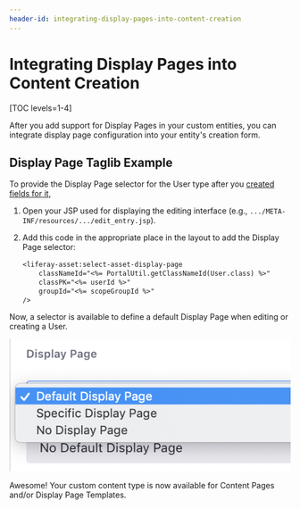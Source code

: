 ```yaml
---
header-id: integrating-display-pages-into-content-creation
---
```


# Integrating Display Pages into Content Creation

[TOC levels=1-4]

After you add support for Display Pages in your custom entities, you can
integrate display page configuration into your entity's creation form.

## Display Page Taglib Example

To provide the Display Page selector for the User type after you 
[created fields for it](/docs/7-2/frameworks/-/knowledge_base/f/creating-an-asset-display-contributor),

1.  Open your JSP used for displaying the editing interface (e.g.,
    `.../META-INF/resources/.../edit_entry.jsp`).

2.  Add this code in the appropriate place in the layout to add the Display Page
    selector:

    ```markup
    <liferay-asset:select-asset-display-page
        classNameId="<%= PortalUtil.getClassNameId(User.class) %>"
      	classPK="<%= userId %>"
      	groupId="<%= scopeGroupId %>"
    />
    ```

Now, a selector is available to define a default Display Page when editing or
creating a User.

![Figure 1: You need to add the Display Page selection to your content type's create/edit page to define the Display Page for each instance of that asset.](../../../images/display-pages-select-default-display-page.png)

Awesome! Your custom content type is now available for Content Pages and/or
Display Page Templates.
